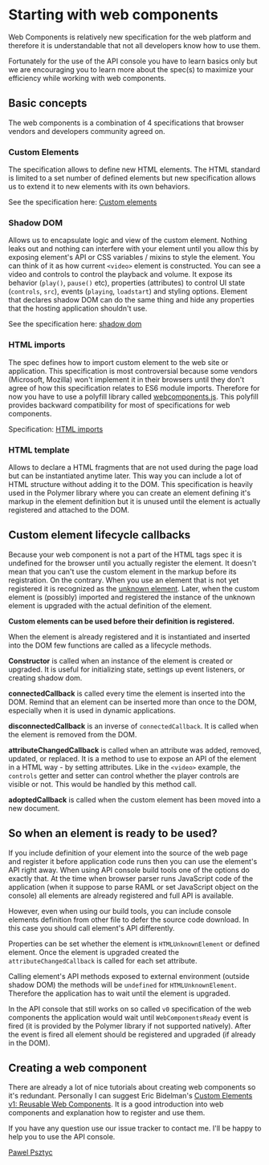 # Starting with web components

Web Components is relatively new specification for the web platform and therefore it is understandable that not all developers know how to use them.

Fortunately for the use of the API console you have to learn basics only but we are encouraging you to learn more about the spec(s) to maximize your efficiency while working with web components.

## Basic concepts

The web components is a combination of 4 specifications that browser vendors and developers community agreed on.

### Custom Elements

The specification allows to define new HTML elements. The HTML standard is limited to a set number of defined elements but new specification allows us to extend it to new elements with its own behaviors.

See the specification here: [Custom elements](https://w3c.github.io/webcomponents/spec/custom/)

### Shadow DOM

Allows us to encapsulate logic and view of the custom element. Nothing leaks out and nothing can interfere with your element until you allow this by exposing element's API or CSS variables / mixins to style the element. You can think of it as how current `<video>` element is constructed. You can see a video and controls to control the
playback and volume. It expose its behavior (`play()`, `pause()` etc), properties (attributes) to control UI state (`controls`, `src`), events (`playing`, `loadstart`) and styling options. Element that declares shadow DOM can do the same thing and
hide any properties that the hosting application shouldn't use.

See the specification here: [shadow dom](https://w3c.github.io/webcomponents/spec/shadow/)

### HTML imports

The spec defines how to import custom element to the web site or application. This specification is most controversial because some vendors (Microsoft, Mozilla) won't implement it in their browsers until they don't agree of how this specification relates to ES6 module imports. Therefore for now you have to use a polyfill library called
[webcomponents.js](https://github.com/webcomponents/webcomponentsjs). This polyfill provides backward compatibility for most of specifications for web components.

Specification: [HTML imports](https://w3c.github.io/webcomponents/spec/imports/)

### HTML template

Allows to declare a HTML fragments that are not used during the page load but can be instantiated anytime later. This way you can include a lot of HTML structure without adding it to the DOM. This specification is heavily used in the Polymer library where you can create an element defining it's markup in the element definition but it is unused until the element is actually registered and attached to the DOM.

## Custom element lifecycle callbacks

Because your web component is not a part of the HTML tags spec it is undefined for the browser until you actually register the element. It doesn't mean that you can't use the custom element in the markup before its registration. On the contrary. When you use an element that is not yet registered it is recognized as the [unknown element](https://developer.mozilla.org/en-US/docs/Web/API/HTMLUnknownElement). Later, when the custom element is (possibly) imported and registered the instance of the unknown element is upgraded with the actual definition of the element.

**Custom elements can be used before their definition is registered.**

When the element is already registered and it is instantiated and inserted into the DOM few functions are called as a lifecycle methods.

**Constructor** is called when an instance of the element is created or upgraded. It is useful for initializing state, settings up event listeners, or creating shadow dom.

**connectedCallback** is called every time the element is inserted into the DOM. Remind that an element can be inserted more than once to the DOM, especially when it is used in dynamic applications.

**disconnectedCallback** is an inverse of `connectedCallback`. It is called when the element is removed from the DOM.

**attributeChangedCallback** is called when an attribute was added, removed, updated, or replaced. It is a method to use to expose an API of the element in a HTML way - by setting attributes. Like in the `<video>` example, the `controls` getter and setter can control whether the player controls are visible or not. This would be handled by this method call.

**adoptedCallback** is called when the custom element has been moved into a new document.

## So when an element is ready to be used?

If you include definition of your element into the source of the web page and register it before application code runs then you can use the element's API right away. When using API console build tools one of the options do exactly that. At the time when browser parser runs JavaScript code of the application (when it suppose to parse RAML or set JavaScript object on the console) all elements are already registered and full API is available.

However, even when using our build tools, you can include console elements definition from other file to defer the source code download. In this case you should call element's API differently.

Properties can be set whether the element is `HTMLUnknownElement` or defined element. Once the element is upgraded created the `attributeChangedCallback` is called for each set attribute.

Calling element's API methods exposed to external environment (outside shadow DOM) the methods will be `undefined` for `HTMLUnknownElement`. Therefore the application has to wait until the element is upgraded.

In the API console that still works on so called `v0` specification of the web components the application would wait until `WebComponentsReady` event is fired (it is provided by the Polymer library if not supported natively). After the event is fired all element should be registered and upgraded (if already in the DOM).

## Creating a web component

There are already a lot of nice tutorials about creating web components so it's redundant. Personally I can suggest Eric Bidelman's [Custom Elements v1: Reusable Web Components](https://developers.google.com/web/fundamentals/architecture/building-components/customelements). It is a good introduction into web components and explanation how to register and use them.

If you have any question use our issue tracker to contact me. I'll be happy to help you to use the API console.

[Pawel Psztyc](https://github.com/jarrodek)
